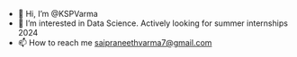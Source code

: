 - 👋 Hi, I’m @KSPVarma
- 👀 I’m interested in Data Science. Actively looking for summer internships 2024
- 📫 How to reach me saipraneethvarma7@gmail.com

<!---
KSPVarma/KSPVarma is a ✨ special ✨ repository because its `README.md` (this file) appears on your GitHub profile.
You can click the Preview link to take a look at your changes.
--->
